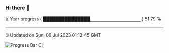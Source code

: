 ### Hi there 👋

⏳ Year progress { ███████████████▁▁▁▁▁▁▁▁▁▁▁▁▁▁▁ } 51.79 %

---

⏰ Updated on Sun, 09 Jul 2023 01:12:45 GMT

![Progress Bar CI](https://github.com/liununu/liununu/workflows/Progress%20Bar%20CI/badge.svg)
